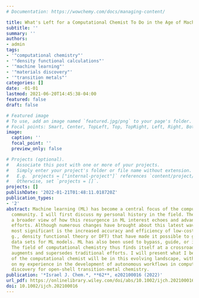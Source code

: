```yaml
---
# Documentation: https://wowchemy.com/docs/managing-content/

title: What's Left for a Computational Chemist To Do in the Age of Machine Learning?
subtitle: ''
summary: ''
authors:
- admin
tags:
- '"computational chemistry"'
- '"density functional calculations"'
- '"machine learning"'
- '"materials discovery"'
- '"transition metals"'
categories: []
date: -01-01
lastmod: 2021-06-20T14:45:38-04:00
featured: false
draft: false

# Featured image
# To use, add an image named `featured.jpg/png` to your page's folder.
# Focal points: Smart, Center, TopLeft, Top, TopRight, Left, Right, BottomLeft, Bottom, BottomRight.
image:
  caption: ''
  focal_point: ''
  preview_only: false

# Projects (optional).
#   Associate this post with one or more of your projects.
#   Simply enter your project's folder or file name without extension.
#   E.g. `projects = ["internal-project"]` references `content/project/deep-learning/index.md`.
#   Otherwise, set `projects = []`.
projects: []
publishDate: '2022-01-21T01:48:11.018720Z'
publication_types:
- '2'
abstract: Machine learning (ML) has become a central focus of the computational chemistry
  community. I will first discuss my personal history in the field. Then I will provide
  a broader view of how this resurgence in ML interest echoes and advances upon earlier
  efforts. Although numerous changes have brought about this latest wave, one of the
  most significant is the increased accuracy and efficiency of low-cost methods (e.
  g., density functional theory or DFT) that have made it possible to generate large
  data sets for ML models. ML has also been used to bypass, guide, or improve DFT.
  The field of computational chemistry thus finds itself at a crossroads as ML both
  augments and supersedes traditional efforts. I will present what I believe the role
  of the computational chemist will be in this evolving landscape, with specific focus
  on my experience in the development of autonomous workflows in computational materials
  discovery for open-shell transition-metal chemistry.
publication: '*Israel J. Chem.*, **62**, e202100016 (2022)'
url_pdf: https://onlinelibrary.wiley.com/doi/abs/10.1002/ijch.202100016
doi: 10.1002/ijch.202100016
---
```

